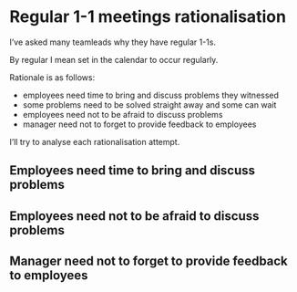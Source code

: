 # Regular 1-1 meetings rationalisation

I’ve asked many teamleads why they have regular 1-1s.

By regular I mean set in the calendar to occur regularly.

Rationale is as follows:
- employees need time to bring and discuss problems they witnessed
- some problems need to be solved straight away and some can wait
- employees need not to be afraid to discuss problems
- manager need not to forget to provide feedback to employees

I’ll try to analyse each rationalisation attempt.

## Employees need time to bring and discuss problems

## Employees need not to be afraid to discuss problems

## Manager need not to forget to provide feedback to employees


